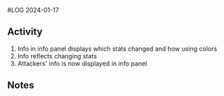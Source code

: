 #LOG
2024-01-17

## Activity
1. Info in info panel displays which stats changed and how using colors
2. Info reflects changing stats
3. Attackers' info is now displayed in info panel

## Notes
